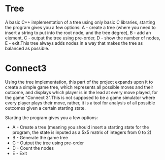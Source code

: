 # Tree
A basic C++ implementation of a tree using only basic C libraries, starting the program gives you a few options: A - create a tree (where you need to insert a string to put into the root node, and the tree degree), B - add an element, C - output the tree using pre-order, D - show the number of nodes, E - exit.This tree always adds nodes in a way that makes the tree as balanced as possible.
# Connect3
Using the tree implementation, this part of the project expands upon it to create a simple game tree, which represents all possible moves and their outcome, and displays which player is in the lead at every move played, for the game "Connect 3".This is not supposed to be a game simulator where every player plays their move, rather, it is a tool for analysis of all possible outcomes given a certain starting state.

Starting the program gives you a few options:
- A - Create a tree (meaning you should insert a starting state for the program, the state is inputed as a 5x5 matrix of integers from 0 to 2)
- B - Generate the game tree
- C - Output the tree using pre-order
- D - Count the nodes
- E - Exit
